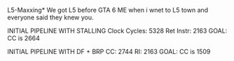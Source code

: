 L5-Maxxing*
We got L5 before  GTA 6
ME when i wnet to L5 town and everyone said they knew you.

INITIAL PIPELINE WITH STALLING
Clock Cycles: 5328
Ret Instr: 2163
GOAL: CC is 2664

INITIAL PIPELINE WITH DF + BRP
CC: 2744
RI: 2163
GOAL: CC is 1509